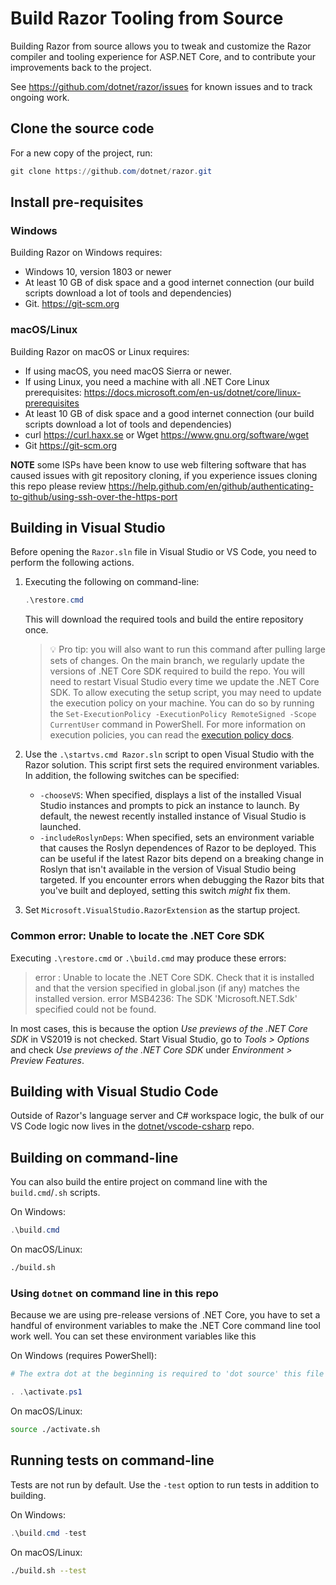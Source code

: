 ﻿# Build Razor Tooling from Source

Building Razor from source allows you to tweak and customize the Razor compiler and tooling experience for ASP.NET Core, and to contribute your improvements back to the project.

See <https://github.com/dotnet/razor/issues> for known issues and to track ongoing work.

## Clone the source code

For a new copy of the project, run:

```ps1
git clone https://github.com/dotnet/razor.git
```

## Install pre-requisites

### Windows

Building Razor on Windows requires:

- Windows 10, version 1803 or newer
- At least 10 GB of disk space and a good internet connection (our build scripts download a lot of tools and dependencies)
- Git. <https://git-scm.org>

### macOS/Linux

Building Razor on macOS or Linux requires:

- If using macOS, you need macOS Sierra or newer.
- If using Linux, you need a machine with all .NET Core Linux prerequisites: <https://docs.microsoft.com/en-us/dotnet/core/linux-prerequisites>
- At least 10 GB of disk space and a good internet connection (our build scripts download a lot of tools and dependencies)
- curl <https://curl.haxx.se> or Wget <https://www.gnu.org/software/wget>
- Git <https://git-scm.org>

**NOTE** some ISPs have been know to use web filtering software that has caused issues with git repository cloning, if you experience issues cloning this repo please review <https://help.github.com/en/github/authenticating-to-github/using-ssh-over-the-https-port>

## Building in Visual Studio

Before opening the `Razor.sln` file in Visual Studio or VS Code, you need to perform the following actions.

1. Executing the following on command-line:

   ```ps1
   .\restore.cmd
   ```

   This will download the required tools and build the entire repository once.

   > :bulb: Pro tip: you will also want to run this command after pulling large sets of changes. On the main
   > branch, we regularly update the versions of .NET Core SDK required to build the repo.
   > You will need to restart Visual Studio every time we update the .NET Core SDK.
   > To allow executing the setup script, you may need to update the execution policy on your machine.
   > You can do so by running the `Set-ExecutionPolicy -ExecutionPolicy RemoteSigned -Scope CurrentUser` command
   > in PowerShell. For more information on execution policies, you can read the [execution policy docs](https://docs.microsoft.com/en-us/powershell/module/microsoft.powershell.security/set-executionpolicy).

2. Use the `.\startvs.cmd Razor.sln` script to open Visual Studio with the Razor solution. This script first sets the required
   environment variables. In addition, the following switches can be specified:

   - `-chooseVS`: When specified, displays a list of the installed Visual Studio instances and prompts to
     pick an instance to launch. By default, the newest recently installed instance of Visual Studio is
     launched.
   - `-includeRoslynDeps`: When specified, sets an environment variable that causes the Roslyn dependences
     of Razor to be deployed. This can be useful if the latest Razor bits depend on a breaking change in
     Roslyn that isn't available in the version of Visual Studio being targeted. If you encounter errors
     when debugging the Razor bits that you've built and deployed, setting this switch _might_ fix them.

3. Set `Microsoft.VisualStudio.RazorExtension` as the startup project.

### Common error: Unable to locate the .NET Core SDK

Executing `.\restore.cmd` or `.\build.cmd` may produce these errors:

> error : Unable to locate the .NET Core SDK. Check that it is installed and that the version specified in global.json (if any) matches the installed version.
> error MSB4236: The SDK 'Microsoft.NET.Sdk' specified could not be found.

In most cases, this is because the option _Use previews of the .NET Core SDK_ in VS2019 is not checked. Start Visual Studio, go to _Tools > Options_ and check _Use previews of the .NET Core SDK_ under _Environment > Preview Features_.

## Building with Visual Studio Code

Outside of Razor's language server and C# workspace logic, the bulk of our VS Code logic now lives in the [dotnet/vscode-csharp](https://github.com/dotnet/vscode-csharp) repo.

## Building on command-line

You can also build the entire project on command line with the `build.cmd`/`.sh` scripts.

On Windows:

```ps1
.\build.cmd
```

On macOS/Linux:

```bash
./build.sh
```

### Using `dotnet` on command line in this repo

Because we are using pre-release versions of .NET Core, you have to set a handful of environment variables
to make the .NET Core command line tool work well. You can set these environment variables like this

On Windows (requires PowerShell):

```ps1
# The extra dot at the beginning is required to 'dot source' this file into the right scope.

. .\activate.ps1
```

On macOS/Linux:

```bash
source ./activate.sh
```

## Running tests on command-line

Tests are not run by default. Use the `-test` option to run tests in addition to building.

On Windows:

```ps1
.\build.cmd -test
```

On macOS/Linux:

```bash
./build.sh --test
```
